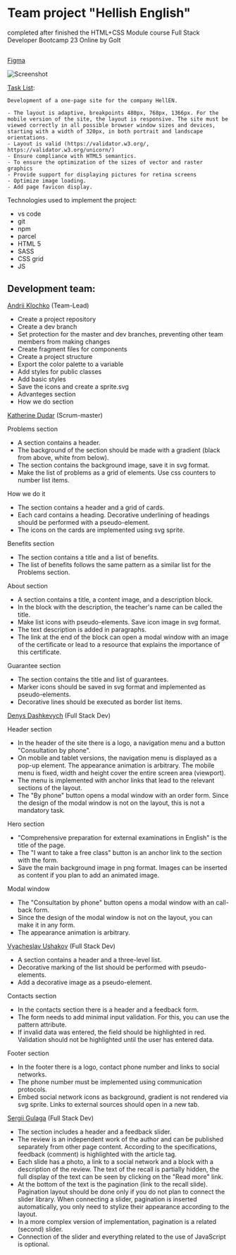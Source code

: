# Team project "Hellish English"

completed after finished the HTML+CSS Module course Full Stack Developer
Bootcamp 23 Online by GoIt

##

[Figma](https://www.figma.com/file/FNysc9PLjxJA9IeWBXlEIU/Hellish-English?node-id=0%3A1)

![Screenshot](./assets/screenshot.png)

[Task List](https://docs.google.com/document/d/1vkc0exHGKOHhv6TUe5bcE2eqJ5-seUrDjefME9gjgec/edit):

```
Development of a one-page site for the company HellEN.

- The layout is adaptive, breakpoints 480px, 768px, 1366px. For the mobile version of the site, the layout is responsive. The site must be viewed correctly in all possible browser window sizes and devices, starting with a width of 320px, in both portrait and landscape orientations.
- Layout is valid (https://validator.w3.org/, https://validator.w3.org/unicorn/)
- Ensure compliance with HTML5 semantics.
- To ensure the optimization of the sizes of vector and raster graphics
- Provide support for displaying pictures for retina screens
- Optimize image loading.
- Add page favicon display.
```

Technologies used to implement the project:

- vs code
- git
- npm
- parcel
- HTML 5
- SASS
- CSS grid
- JS

## Development team:

[Andrii Klochko](https://github.com/oLORDer) (Team-Lead)

- Create a project repository
- Create a dev branch
- Set protection for the master and dev branches, preventing other team members
  from making changes
- Create fragment files for components
- Create a project structure
- Export the color palette to a variable
- Add styles for public classes
- Add basic styles
- Save the icons and create a sprite.svg
- Advanteges section
- How we do section

[Katherine Dudar](https://github.com/Katherineeeeeeee) (Scrum-master)

Problems section

- A section contains a header.
- The background of the section should be made with a gradient (black from
  above, white from below).
- The section contains the background image, save it in svg format.
- Make the list of problems as a grid of elements. Use css counters to number
  list items.

How we do it

- The section contains a header and a grid of cards.
- Each card contains a heading. Decorative underlining of headings should be
  performed with a pseudo-element.
- The icons on the cards are implemented using svg sprite.

Benefits section

- The section contains a title and a list of benefits.
- The list of benefits follows the same pattern as a similar list for the
  Problems section.

About section

- A section contains a title, a content image, and a description block.
- In the block with the description, the teacher's name can be called the title.
- Make list icons with pseudo-elements. Save icon image in svg format.
- The text description is added in paragraphs.
- The link at the end of the block can open a modal window with an image of the
  certificate or lead to a resource that explains the importance of this
  certificate.

Guarantee section

- The section contains the title and list of guarantees.
- Marker icons should be saved in svg format and implemented as pseudo-elements.
- Decorative lines should be executed as border list items.

[Denys Dashkevych](https://github.com/MajorPrestige) (Full Stack Dev)

Header section

- In the header of the site there is a logo, a navigation menu and a button
  "Consultation by phone".
- On mobile and tablet versions, the navigation menu is displayed as a pop-up
  element. The appearance animation is arbitrary. The mobile menu is fixed,
  width and height cover the entire screen area (viewport).
- The menu is implemented with anchor links that lead to the relevant sections
  of the layout.
- The "By phone" button opens a modal window with an order form. Since the
  design of the modal window is not on the layout, this is not a mandatory task.

Hero section

- "Comprehensive preparation for external examinations in English" is the title
  of the page.
- The "I want to take a free class" button is an anchor link to the section with
  the form.
- Save the main background image in png format. Images can be inserted as
  content if you plan to add an animated image.

Modal window

- The "Consultation by phone" button opens a modal window with an call-back
  form.
- Since the design of the modal window is not on the layout, you can make it in
  any form.
- The appearance animation is arbitrary.

[Vyacheslav Ushakov](https://github.com/zerkel1991) (Full Stack Dev)

- A section contains a header and a three-level list.
- Decorative marking of the list should be performed with pseudo-elements.
- Add a decorative image as a pseudo-element.

Contacts section

- In the contacts section there is a header and a feedback form.
- The form needs to add minimal input validation. For this, you can use the
  pattern attribute.
- If invalid data was entered, the field should be highlighted in red.
  Validation should not be highlighted until the user has entered data.

Footer section

- In the footer there is a logo, contact phone number and links to social
  networks.
- The phone number must be implemented using communication protocols.
- Embed social network icons as background, gradient is not rendered via svg
  sprite. Links to external sources should open in a new tab.

[Sergii Gulaga](https://github.com/Ry6ens) (Full Stack Dev)

- The section includes a header and a feedback slider.
- The review is an independent work of the author and can be published
  separately from other page content. According to the specifications, feedback
  (comment) is highlighted with the article tag.
- Each slide has a photo, a link to a social network and a block with a
  description of the review. The text of the recall is partially hidden, the
  full display of the text can be seen by clicking on the "Read more" link.
- At the bottom of the text is the pagination (link to the recall slide).
  Pagination layout should be done only if you do not plan to connect the slider
  library. When connecting a slider, pagination is inserted automatically, you
  only need to stylize their appearance according to the layout.
- In a more complex version of implementation, pagination is a related (second)
  slider.
- Connection of the slider and everything related to the use of JavaScript is
  optional.
